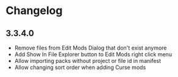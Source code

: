 # Changelog

## 3.3.4.0

- Remove files from Edit Mods Dialog that don't exist anymore
- Add Show In File Explorer button to Edit Mods right click menu
- Allow importing packs without project or file id in manifest
- Allow changing sort order when adding Curse mods
